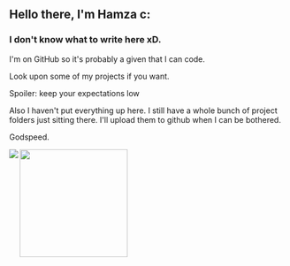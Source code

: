 ## Hello there, I'm Hamza c:

### I don't know what to write here xD.

I'm on GitHub so it's probably a given that I can code.

Look upon some of my projects if you want.

Spoiler: keep your expectations low

Also I haven't put everything up here. I still have a whole bunch of project folders just sitting there. I'll upload them to github when I can be bothered.

Godspeed.

<img align="left" src="https://github-readme-stats.vercel.app/api?username=hamuzadesu&show_icons=true&theme=dracula&hide_border=true" />
<img height=195 src="https://github-readme-stats.vercel.app/api/top-langs/?username=hamuzadesu&theme=dracula&layout=compact&hide_border=true" />


